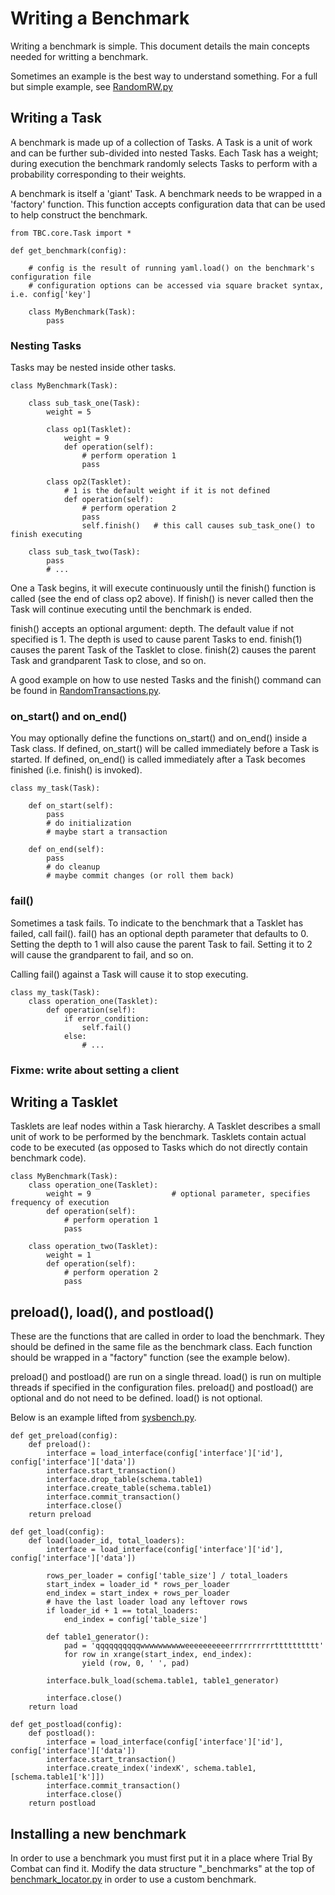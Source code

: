 [RandomRW.py]: https://github.com/rackerlabs/trial-by-combat/blob/master/TBC/interfaces/interface_locator.py
[RandomTransactions.py]: https://github.com/rackerlabs/trial-by-combat/blob/master/TBC/benchmarks/sql/RandomTransactions/RandomTransactions.py
[sysbench.py]: https://github.com/rackerlabs/trial-by-combat/blob/master/TBC/benchmarks/sql/RandomTransactions/RandomTransactions.py
[benchmark_locator.py]: https://github.com/rackerlabs/trial-by-combat/blob/master/TBC/benchmarks/benchmark_locator.py

# Writing a Benchmark

Writing a benchmark is simple.  This document details the main concepts needed for writting a benchmark.

Sometimes an example is the best way to understand something.  For a full but simple example, see [RandomRW.py]

## Writing a Task

A benchmark is made up of a collection of Tasks.  A Task is a unit of work and can be further sub-divided into nested Tasks.  Each Task has a weight; during execution the benchmark randomly selects Tasks to perform with a probability corresponding to their weights.
 
A benchmark is itself a 'giant' Task.  A benchmark needs to be wrapped in a 'factory' function.  This function accepts configuration data that can be used to help construct the benchmark.

~~~~
from TBC.core.Task import *
 
def get_benchmark(config):
 
    # config is the result of running yaml.load() on the benchmark's configuration file
    # configuration options can be accessed via square bracket syntax, i.e. config['key']
 
    class MyBenchmark(Task):
        pass
~~~~

### Nesting Tasks

Tasks may be nested inside other tasks.

~~~~
class MyBenchmark(Task):
     
    class sub_task_one(Task):  
        weight = 5
 
        class op1(Tasklet):
            weight = 9
            def operation(self):
                # perform operation 1
                pass
 
        class op2(Tasklet):
            # 1 is the default weight if it is not defined
            def operation(self):
                # perform operation 2
                pass
                self.finish()   # this call causes sub_task_one() to finish executing
 
    class sub_task_two(Task):
        pass
        # ...
~~~~

One a Task begins, it will execute continuously until the finish() function is called (see the end of class op2 above).  If finish() is never called then the Task will continue executing until the benchmark is ended.

finish() accepts an optional argument: depth.  The default value if not specified is 1.  The depth is used to cause parent Tasks to end.  finish(1) causes the parent Task of the Tasklet to close.  finish(2) causes the parent Task and grandparent Task to close, and so on.


A good example on how to use nested Tasks and the finish() command can be found in [RandomTransactions.py].

### on\_start() and on\_end()

You may optionally define the functions on\_start() and on\_end() inside a Task class.  If defined, on\_start() will be called immediately before a Task is started.  If defined, on\_end() is called immediately after a Task becomes finished (i.e. finish() is invoked).

~~~~
class my_task(Task):
     
    def on_start(self):
        pass
        # do initialization
        # maybe start a transaction
 
    def on_end(self):
        pass
        # do cleanup
        # maybe commit changes (or roll them back)
~~~~

### fail()

Sometimes a task fails.  To indicate to the benchmark that a Tasklet has failed, call fail().  fail() has an optional depth parameter that defaults to 0.  Setting the depth to 1 will also cause the parent Task to fail.  Setting it to 2 will cause the grandparent to fail, and so on.

Calling fail() against a Task will cause it to stop executing.

~~~~
class my_task(Task):
    class operation_one(Tasklet):
        def operation(self):
            if error_condition:
                self.fail()
            else:
                # ...
~~~~

### Fixme: write about setting a client

## Writing a Tasklet

Tasklets are leaf nodes within a Task hierarchy.  A Tasklet describes a small unit of work to be performed by the benchmark.  Tasklets contain actual code to be executed (as opposed to Tasks which do not directly contain benchmark code).

~~~~
class MyBenchmark(Task):
    class operation_one(Tasklet):
        weight = 9                  # optional parameter, specifies frequency of execution
        def operation(self):
            # perform operation 1
            pass
 
    class operation_two(Tasklet):
        weight = 1
        def operation(self):
            # perform operation 2
            pass
~~~~

## preload(), load(), and postload()

These are the functions that are called in order to load the benchmark.  They should be defined in the same file as the benchmark class.  Each function should be wrapped in a "factory" function (see the example below).

preload() and postload() are run on a single thread.  load() is run on multiple threads if specified in the configuration files.  preload() and postload() are optional and do not need to be defined.  load() is not optional.

Below is an example lifted from [sysbench.py].

~~~~
def get_preload(config):
    def preload():
        interface = load_interface(config['interface']['id'], config['interface']['data'])
        interface.start_transaction()
        interface.drop_table(schema.table1)
        interface.create_table(schema.table1)
        interface.commit_transaction()
        interface.close()
    return preload
 
def get_load(config):
    def load(loader_id, total_loaders):
        interface = load_interface(config['interface']['id'], config['interface']['data'])
 
        rows_per_loader = config['table_size'] / total_loaders
        start_index = loader_id * rows_per_loader
        end_index = start_index + rows_per_loader
        # have the last loader load any leftover rows
        if loader_id + 1 == total_loaders:
            end_index = config['table_size']
 
        def table1_generator():
            pad = 'qqqqqqqqqqwwwwwwwwwweeeeeeeeeerrrrrrrrrrtttttttttt'
            for row in xrange(start_index, end_index):
                yield (row, 0, ' ', pad)
 
        interface.bulk_load(schema.table1, table1_generator)
 
        interface.close()
    return load
 
def get_postload(config):
    def postload():
        interface = load_interface(config['interface']['id'], config['interface']['data'])
        interface.start_transaction()
        interface.create_index('indexK', schema.table1, [schema.table1['k']])
        interface.commit_transaction()
        interface.close()
    return postload
~~~~

## Installing a new benchmark

In order to use a benchmark you must first put it in a place where Trial By Combat can find it.  Modify the data structure "_benchmarks" at the top of [benchmark_locator.py] in order to use a custom benchmark.